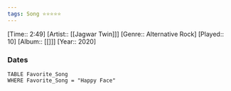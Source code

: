 ```yaml
---
tags: Song ⭐⭐⭐⭐⭐ 
---
```

[Time:: 2:49]
[Artist:: [[Jagwar Twin]]]
[Genre:: Alternative Rock]
[Played:: 10]
[Album:: [[]]]
[Year:: 2020]
### Dates
````dataview
TABLE Favorite_Song
WHERE Favorite_Song = "Happy Face"
````
